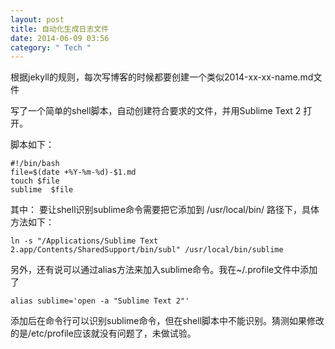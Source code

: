 ```yaml
---                                                                                               
layout: post                                                                   
title: 自动化生成日志文件                                            
date: 2014-06-09 03:56                                                         
category: " Tech "                                                             
---    
```


根据jekyll的规则，每次写博客的时候都要创建一个类似2014-xx-xx-name.md文件   


写了一个简单的shell脚本，自动创建符合要求的文件，并用Sublime Text 2 打开。    


脚本如下：   

	#!/bin/bash                                                                                             
	file=$(date +%Y-%m-%d)-$1.md                                                   
	touch $file                                                                    
	sublime  $file    
其中：
要让shell识别sublime命令需要把它添加到 /usr/local/bin/ 路径下，具体方法如下：    

	ln -s "/Applications/Sublime Text 2.app/Contents/SharedSupport/bin/subl" /usr/local/bin/sublime    
另外，还有说可以通过alias方法来加入sublime命令。我在~/.profile文件中添加了   
   
	alias sublime='open -a "Sublime Text 2"'   
添加后在命令行可以识别sublime命令，但在shell脚本中不能识别。猜测如果修改的是/etc/profile应该就没有问题了，未做试验。    
